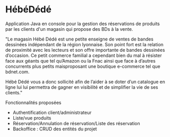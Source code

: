 # HébéDédé #

Application Java en console pour la gestion des réservations de produits par les clients d'un magasin qui propose des BDs à la vente.

"Le  magasin Hébé  Dédé est  une  petite  enseigne  de  ventes  de  bandes  dessinées  indépendant  de  la région lyonnaise.
Son point fort est la relation de proximité avec les lecteurs et son offre importante de bandes dessinées d’occasion. Ce petit commerce familial a 
cependant bien du mal à résister face aux  géants que tel qu’Amazon ou la Fnac
ainsi  que face à d’autres concurrents plus  petits  maisproposant une boutique e-commerce tel que bdnet.com.

Hébé Dédé vous a donc sollicité afin de l’aider à se doter d’un catalogue en ligne lui lui permettra de gagner en  visibilité  et de  simplifier la  vie  de  ses  clients."

Fonctionnalités proposées
* Authentification client/administrateur
* Liste/vue produits
* Réservation/Annulation de réservation/Liste des réservation
* Backoffice : CRUD des entités du projet